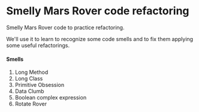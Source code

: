 Smelly Mars Rover code refactoring
=============================================

Smelly Mars Rover code to practice refactoring.

We'll use it to learn to recognize some code smells
and to fix them applying some useful refactorings.


#### Smells
1. Long Method
2. Long Class
3. Primitive Obsession
4. Data Clumb
5. Boolean complex expression
6. Rotate Rover

